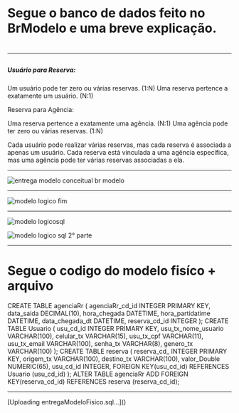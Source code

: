 <h1 >Segue o banco de dados feito no BrModelo e uma breve explicação. <h1/>
<hr>
<h5> Usuário para Reserva:</h5>
 <p>

Um usuário pode ter zero ou várias reservas. (1:N)
Uma reserva pertence a exatamente um usuário. (N:1)

Reserva para Agência:

Uma reserva pertence a exatamente uma agência. (N:1)
Uma agência pode ter zero ou várias reservas. (1:N)


Cada usuário pode realizar várias reservas, mas cada reserva é associada a apenas um usuário.
Cada reserva está vinculada a uma agência específica, mas uma agência pode ter várias reservas associadas a ela.

 </p>
 <hr>

![entrega modelo conceitual br modelo](https://github.com/Renatodavid/recode-pro/assets/106851081/f2f99353-f8e5-4170-976f-10199cd009a0)

<hr>

![modelo logico fim](https://github.com/Renatodavid/recode-pro/assets/106851081/c090ed62-7dec-4c14-a5b6-197cf354bcc1)

<hr>

![modelo logicosql](https://github.com/Renatodavid/recode-pro/assets/106851081/b5845c78-adc6-4ac8-9618-bb65080fdf18)

![modelo logico sql 2° parte](https://github.com/Renatodavid/recode-pro/assets/106851081/7e3b6ca3-dc31-4dbd-8da7-fb0d35452bf8)

<hr>
<h1>Segue o codigo do modelo fisíco + arquivo </h1>
CREATE TABLE agenciaRr (
agenciaRr_cd_id INTEGER PRIMARY KEY,
data_saida DECIMAL(10),
hora_chegada DATETIME,
hora_partidatime DATETIME,
data_chegada_dt DATETIME,
reserva_cd_id INTEGER
);
CREATE TABLE Usuario (
usu_cd_id INTEGER PRIMARY KEY,
usu_tx_nome_usuario VARCHAR(100),
celular_tx VARCHAR(15),
usu_tx_cpf VARCHAR(11),
usu_tx_email VARCHAR(100),
senha_tx VARCHAR(8),
genero_tx VARCHAR(100)
);
CREATE TABLE reserva (
reserva_cd_ INTEGER PRIMARY KEY,
origem_tx VARCHAR(100),
destino_tx VARCHAR(100),
valor_Double NUMERIC(65),
usu_cd_id INTEGER,
FOREIGN KEY(usu_cd_id) REFERENCES Usuario (usu_cd_id)
);
ALTER TABLE agenciaRr ADD FOREIGN KEY(reserva_cd_id) REFERENCES reserva (reserva_cd_id);
<hr>
[Uploading entregaModeloFisico.sql…]()
